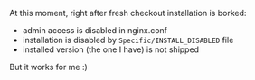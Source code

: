 At this moment, right after fresh checkout installation is borked:
* admin access is disabled in nginx.conf
* installation is disabled by `Specific/INSTALL_DISABLED` file
* installed version (the one I have) is not shipped

But it works for me :)
